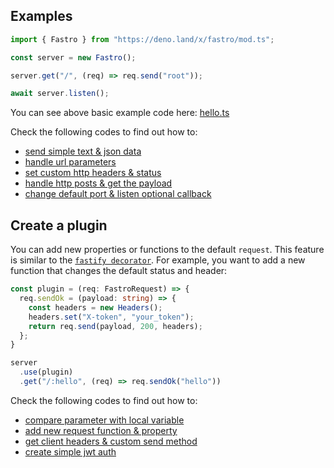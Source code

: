 ## Examples

```ts
import { Fastro } from "https://deno.land/x/fastro/mod.ts";

const server = new Fastro();

server.get("/", (req) => req.send("root"));

await server.listen();

```

You can see above basic example code here: [hello.ts](https://github.com/fastrojs/fastro-server/blob/master/examples/hello.ts)

Check the following codes to find out how to:
- [send simple text & json data](https://github.com/fastrojs/fastro-server/blob/master/examples/main.ts#L5)
- [handle url parameters](https://github.com/fastrojs/fastro-server/blob/master/examples/main.ts#L20)
- [set custom http headers & status](https://github.com/fastrojs/fastro-server/blob/master/examples/main.ts#L9)
- [handle http posts & get the payload](https://github.com/fastrojs/fastro-server/blob/master/examples/main.ts#L28)
- [change default port & listen optional callback](https://github.com/fastrojs/fastro-server/blob/master/examples/main.ts#L34)

## Create a plugin
You can add new properties or functions to the default `request`. This feature is similar to the [`fastify decorator`](https://www.fastify.io/docs/latest/Decorators/). For example, you want to add a new function that changes the default status and header:

```ts
const plugin = (req: FastroRequest) => {
  req.sendOk = (payload: string) => {
    const headers = new Headers();
    headers.set("X-token", "your_token");
    return req.send(payload, 200, headers);
  };
}

server
  .use(plugin)
  .get("/:hello", (req) => req.sendOk("hello"))

```

Check the following codes to find out how to:
- [compare parameter with local variable](https://github.com/fastrojs/fastro-server/blob/master/examples/use_plugin.ts#L5)
- [add new request function & property](https://github.com/fastrojs/fastro-server/blob/master/examples/use_plugin.ts#L23)
- [get client headers & custom send method](https://github.com/fastrojs/fastro-server/blob/master/examples/use_plugin.ts#L13)
- [create simple jwt auth](https://github.com/fastrojs/fastro-server/blob/master/examples/simple_jwt_auth.ts)